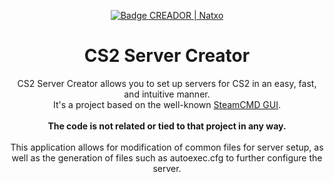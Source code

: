 <p align="center">
    <a href="https://steamcommunity.com/id/natxxo/">
        <img src="https://img.shields.io/badge/CREADOR%20|%20Natxo-red?style=for-the-badge" alt="Badge CREADOR | Natxo" />
    </a>
</p>

<h1 align="center">CS2 Server Creator</h1>

<p align="center">
    CS2 Server Creator allows you to set up servers for CS2 in an easy, fast, and intuitive manner.<br>
    It's a project based on the well-known <a href="https://github.com/DioJoestar/SteamCMD-GUI#steamcmd-gui">SteamCMD GUI</a>.<br><br>
    <strong>The code is not related or tied to that project in any way.</strong><br><br>
    This application allows for modification of common files for server setup, as well as the generation of files such as autoexec.cfg to further configure the server.
</p>
